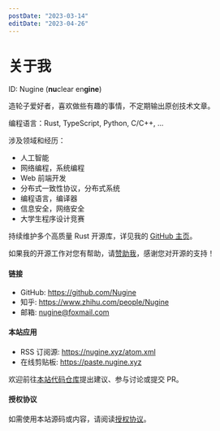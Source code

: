 ```yaml
---
postDate: "2023-03-14"
editDate: "2023-04-26"
---
```


# 关于我

ID: Nugine (**nu**clear en**gine**)

造轮子爱好者，喜欢做些有趣的事情，不定期输出原创技术文章。

编程语言：Rust, TypeScript, Python, C/C++, ...

涉及领域和经历：

+ 人工智能
+ 网络编程，系统编程
+ Web 前端开发
+ 分布式一致性协议，分布式系统
+ 编程语言，编译器
+ 信息安全，网络安全
+ 大学生程序设计竞赛

持续维护多个高质量 Rust 开源库，详见我的 [GitHub 主页](https://github.com/Nugine)。

如果我的开源工作对您有帮助，请[赞助我](https://github.com/Nugine/#sponsor)，感谢您对开源的支持！

#### 链接

+ GitHub: <https://github.com/Nugine>
+ 知乎: <https://www.zhihu.com/people/Nugine>
+ 邮箱: [nugine@foxmail.com](mailto:nugine@foxmail.com)

#### 本站应用

+ RSS 订阅源: <https://nugine.xyz/atom.xml>
+ 在线剪贴板: <https://paste.nugine.xyz>

欢迎前往[本站代码仓库](https://github.com/Nugine/nublog)提出建议、参与讨论或提交 PR。

#### 授权协议

如需使用本站源码或内容，请阅读[授权协议](https://github.com/Nugine/nublog#%E6%8E%88%E6%9D%83%E5%8D%8F%E8%AE%AE)。
